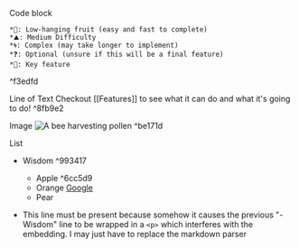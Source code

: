 Code block
```
*🍎: Low-hanging fruit (easy and fast to complete)
*⛰️: Medium Difficulty
*🌀: Complex (may take longer to implement)
*❓: Optional (unsure if this will be a final feature)
*🔑: Key feature
```

^f3edfd

Line of Text
Checkout [[Features]] to see what it can do and what it's going to do!  ^8fb9e2


Image
![A bee harvesting pollen](/Assets/bumblebee.gif "A bee harvesting pollen") ^be171d

List
- Wisdom ^993417
	- Apple ^6cc5d9
	- Orange [Google](https://google.com)
	- Pear

- This line must be present because somehow it causes the previous "- Wisdom" line to be wrapped in a `<p>` which interferes with the embedding. I may just have to replace the markdown parser